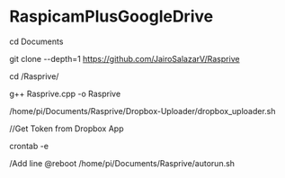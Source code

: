 # RaspicamPlusGoogleDrive

cd Documents

git clone --depth=1 https://github.com/JairoSalazarV/Rasprive

cd /Rasprive/

g++ Rasprive.cpp -o Rasprive

/home/pi/Documents/Rasprive/Dropbox-Uploader/dropbox_uploader.sh

//Get Token from Dropbox App

crontab -e

/Add line
@reboot /home/pi/Documents/Rasprive/autorun.sh
